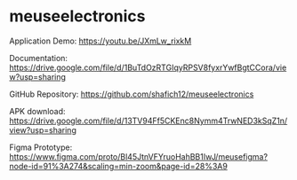 # meuseelectronics

Application Demo: https://youtu.be/JXmLw_rixkM 

Documentation: https://drive.google.com/file/d/1BuTdOzRTGIqyRPSV8fyxrYwfBgtCCora/view?usp=sharing

GitHub Repository: https://github.com/shafich12/meuseelectronics  

APK download: https://drive.google.com/file/d/13TV94Ff5CKEnc8Nymm4TrwNED3kSqZ1n/view?usp=sharing 

Figma Prototype: https://www.figma.com/proto/Bl45JtnVFYruoHahBB1IwJ/meusefigma?node-id=91%3A274&scaling=min-zoom&page-id=28%3A9 
